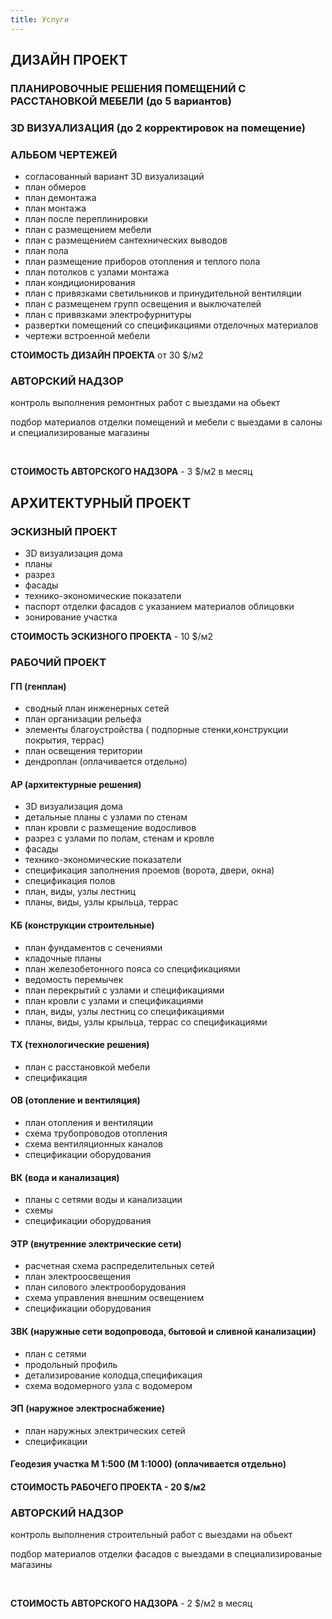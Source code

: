 ```yaml
---
title: Услуги
---
```


<div class="collapsable">
<h2>ДИЗАЙН ПРОЕКТ</h2>
<div>
<h3>ПЛАНИРОВОЧНЫЕ РЕШЕНИЯ ПОМЕЩЕНИЙ С РАССТАНОВКОЙ МЕБЕЛИ <span>(до 5 вариантов)</span></h3>
<h3>3D ВИЗУАЛИЗАЦИЯ <span>(до 2 корректировок на помещение)</span></h3>
<h3>АЛЬБОМ ЧЕРТЕЖЕЙ</h3>
<ul>
<li>согласованный вариант 3D визуализаций</li>
<li>план обмеров</li>
<li>план демонтажа</li>
<li>план монтажа</li>
<li>план после переплинировки</li>
<li>план с размещением мебели</li>
<li>план с размещением сантехнических выводов</li>
<li>план пола</li>
<li>план размещение приборов отопления и теплого пола</li>
<li>план потолков с узлами монтажа</li>
<li>план кондиционирования</li>
<li>план с привязками светильников и принудительной вентиляции</li>
<li>план с размещенем групп освещения и выключателей</li>
<li>план с привязками электрофурнитуры</li>
<li>развертки помещений со спецификациями отделочных материалов</li>
<li>чертежи встроенной мебели</li>
</ul>
<p><b>СТОИМОСТЬ ДИЗАЙН ПРОЕКТА</b> от 30 $/м2</p>
<h3>АВТОРСКИЙ НАДЗОР</h3>
<p>контроль выполнения ремонтных работ с выездами на обьект</p>
<p>подбор материалов отделки помещений и мебели с выездами в салоны и специализированые магазины</p>
<br/>
<p><b>СТОИМОСТЬ АВТОРСКОГО НАДЗОРА</b> - 3 $/м2 в месяц</p>
</div>
</div>
<div class="collapsable">
<h2>АРХИТЕКТУРНЫЙ ПРОЕКТ</h2>
<div>
<h3>ЭСКИЗНЫЙ ПРОЕКТ</h3>
<ul>
<li>3D визуализация дома</li>
<li>планы</li>
<li>разрез</li>
<li>фасады</li>
<li>технико-экономические показатели</li>
<li>паспорт отделки фасадов с указанием материалов облицовки</li>
<li>зонирование участка</li>
</ul>
<p><b>СТОИМОСТЬ ЭСКИЗНОГО ПРОЕКТА</b> - 10 $/м2</p>
<h3>РАБОЧИЙ ПРОЕКТ</h3>
<h4>ГП (генплан)</h4>
<ul>
<li>сводный план инженерных сетей</li>
<li>план организации рельефа</li>
<li>элементы благоустройства ( подпорные стенки,конструкции покрытия, террас)</li>
<li>план освещения територии</li>
<li>дендроплан (оплачивается отдельно)</li>
</ul>
<h4>АР (архитектурные решения)</h4>
<ul>
<li>3D визуализация дома</li>
<li>детальные планы с узлами по стенам</li>
<li>план кровли с размещение водосливов</li>
<li>разрез с узлами по полам, стенам и кровле</li>
<li>фасады</li>
<li>технико-экономические показатели</li>
<li>спецификация заполнения проемов (ворота, двери, окна)</li>
<li>спецификация полов</li>
<li>план, виды, узлы лестниц</li>
<li>планы, виды, узлы крыльца, террас</li>
</ul>
<h4>КБ (конструкции строительные)</h4>
<ul>
<li>план фундаментов с сечениями</li>
<li>кладочные планы</li>
<li>план железобетонного пояса со спецификациями</li>
<li>ведомость перемычек</li>
<li>план перекрытий с узлами и спецификациями</li>
<li>план кровли с узлами и спецификациями</li>
<li>план, виды, узлы лестниц со спецификациями</li>
<li>планы, виды, узлы крыльца, террас со спецификациями</li>
</ul>
<h4>ТХ (технологические решения)</h4>
<ul>
<li>план с расстановкой мебели</li>
<li>спецификация</li>
</ul>
<h4>ОВ (отопление и вентиляция)</h4>
<ul>
<li>план отопления и вентиляции</li>
<li>схема трубопроводов отопления</li>
<li>схема вентиляционных каналов</li>
<li>спецификации оборудования</li>
</ul>
<h4>ВК (вода и канализация)</h4>
<ul>
<li>планы с сетями воды и канализации</li>
<li>схемы</li>
<li>спецификации оборудования</li>
</ul>
<h4>ЭТР (внутренние электрические сети)</h4>
<ul>
<li>расчетная схема распределительных сетей</li>
<li>план электроосвещения</li>
<li>план силового электрооборудования</li>
<li>схема управления внешним освещением</li>
<li>спецификации оборудования</li>
</ul>
<h4>ЗВК (наружные сети водопровода, бытовой и сливной канализации)</h4>
<ul>
<li>план с сетями</li>
<li>продольный профиль</li>
<li>детализирование колодца,спецификация</li>
<li>схема водомерного узла с водомером</li>
</ul>
<h4>ЭП (наружное электроснабжение)</h4>
<ul>
<li>план наружных электрических сетей</li>
<li>спецификации</li>
</ul>
<h4>Геодезия участка М 1:500 (М 1:1000) <span>(оплачивается отдельно)</span><h4/>

<p><b>СТОИМОСТЬ РАБОЧЕГО ПРОЕКТА</b> - 20 $/м2</p>
<h3>АВТОРСКИЙ НАДЗОР</h3>
<p>контроль выполнения строительный работ с выездами на обьект</p>
<p>подбор материалов отделки фасадов с выездами в специализированые магазины</p>
<br/>
<p><b>СТОИМОСТЬ АВТОРСКОГО НАДЗОРА</b> - 2 $/м2 в месяц</p>
</div>
</div>










